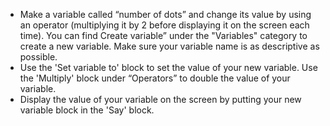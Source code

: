 -   Make a variable called “number of dots” and change its value by using an
    operator (multiplying it by 2 before displaying it on the screen each time).
    You can find Create variable” under the "Variables" category to create a new
    variable.
    Make sure your variable name is as descriptive as possible.
-   Use the 'Set variable to' block to set the value of
    your new variable.
    Use the 'Multiply' block under “Operators” to double the value of
    your variable.
-   Display the value of your variable on the screen by putting your new variable block in the 'Say' block.
